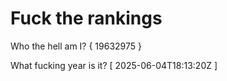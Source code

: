 # Fuck the rankings

Who the hell am I?
{ 19632975 }

What fucking year is it?
[ 2025-06-04T18:13:20Z ]
